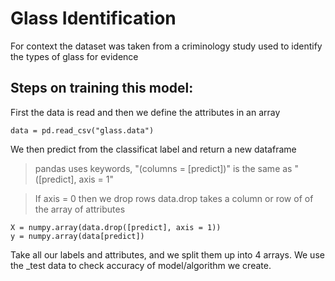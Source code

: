 # Glass Identification
For context the dataset was taken from a criminology study used to identify the types of glass for evidence

## Steps on training this model:
First the data is read and then we define the attributes in an array
```
data = pd.read_csv("glass.data")
```

We then predict from the classificat label and return a new dataframe
> pandas uses keywords, "(columns = [predict])" is the same as "([predict], axis = 1"

> If axis = 0 then we drop rows
> data.drop takes a column or row of of the array of attributes
```
X = numpy.array(data.drop([predict], axis = 1))
y = numpy.array(data[predict])
```
Take all our labels and attributes, and we split them up into 4 arrays. We use the _test data to check accuracy of model/algorithm we create.
> 


